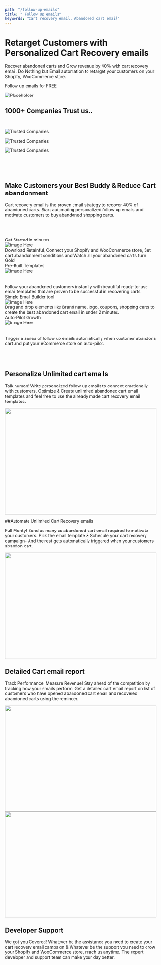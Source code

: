 ```yaml
---
path: "/follow-up-emails"
title: " Follow Up emails"
keywords: "Cart recovery email, Abandoned cart email"
---
```


<div class="p-4" >

<container>

<headercontent>

<div  slot="left">


# Retarget Customers with Personalized Cart Recovery emails     

Recover abandoned carts and Grow revenue by 40% with cart recovery email. Do Nothing but Email automation to retarget your customers on your Shopify, WooCommerce store. 


 
<cta url="https://app.retainful.com" target="_blank" rel="noopener">Follow up emails for FREE</cta>

</div>

<div slot="right">


![Placeholder](../../src/images/final-banner-laptop.png)

</div>


</headercontent>

</container>

</div>

<container>

<div class="text-center p-5">

## 1000+ Companies Trust us..

</div>

<row class="justify-content-center">

<br>

<column size="2">

![Trusted Companies](../../src/images/trusted-logo-1.png)

</column>

<column size="2">

![Trusted Companies](../../src/images/trusted-logo-2.png)

</column>

<column size="2">

![Trusted Companies](../../src/images/trusted-logo-3.png)

</column>

</row>

</container>

<br>
<br>
<br>


<div class="text-center">

## Make Customers your Best Buddy & Reduce Cart abandonment

Cart recovery email is the proven email strategy to recover 40% of abandoned carts. Start automating personalized follow up emails and motivate customers to buy abandoned shopping carts. 

</div>

<br>
<br>
<br>

<container> 

<row>

<card size="3">
   <div slot="card-title">Get Started in minutes</div>
    <div slot="card-image">
        <img src="../../src/images/Shopify-and-WooCommerce.png" alt="image Here"  />
    </div>
    <div slot="card-body"> 
      Download Retainful, Connect your Shopify and WooCommerce store, Set cart abandonment conditions and Watch all your abandoned carts turn Gold.
    </div>
</card>

<card size="3">
   <div slot="card-title">Pre-Built Templates</div>
    <div slot="card-image">
        <img src="../../src/images/Grow-Revenue.png" alt="image Here"  />
    </div>
    <div slot="card-body" style="padding-top:35px"> 
        Follow your abandoned customers instantly with beautiful ready-to-use email templates that are proven to be successful in recovering carts
    </div>
</card>

<card size="3">
   <div slot="card-title">Simple Email Builder tool</div>
    <div slot="card-image">
        <img src="../../src/images/email-campaign.png" alt="image Here" />
    </div>
    <div slot="card-body">
        Drag and drop elements like Brand name, logo, coupons, shopping carts to create the best abandoned cart email in under 2 minutes.
    </div>
</card>

<card size="3">
   <div slot="card-title">Auto-Pilot Growth</div>
    <div slot="card-image">
        <img src="../../src/images/Shopify-and-WooCommerce.png" alt="image Here"  />
    </div>
    <div slot="card-body" style="padding-top:35px"> 
      Trigger a series of follow up emails automatically when customer abandons cart and put your eCommerce store on auto-pilot.
    </div>
</card>

</row>

</container>


<br>
<br>
<br>

<container>

<featurecontent featurebodysizeleft="6" featurebodysizerigth="6">

<div slot="right">

## Personalize Unlimited cart emails
Talk human! 
Write personalized follow up emails to connect emotionally with customers. Optimize & Create unlimited abandoned cart email templates and  feel free to use the already made cart recovery email templates.


</div>


<div slot="left">

<img src="https://raw.githubusercontent.com/retainful/site-images/master/abandoned_cart_recovery_emails.png" width="500" height="350"/>


</div>

</featurecontent>

<featurecontent featurebodysizeleft="6" featurebodysizerigth="6">

<div slot="left">

##Automate Unlimited Cart Recovery emails

Full Monty!
Send as many as abandoned cart email required to motivate your customers. Pick the email template & Schedule your cart recovery campaign- And the rest gets automatically triggered when your customers abandon cart.



</div>

<div slot="right">


<img src="../../src/images/Ready-to-Use-Email-Templates.png" width="500" height="350"/>


</div>

</featurecontent>


<featurecontent featurebodysizeleft="6" featurebodysizerigth="6">

<div slot="right">

## Detailed Cart email report

Track Performance! Measure Revenue!
Stay ahead of the competition by tracking how your emails perform. Get a detailed cart email report on list of customers who have opened abandoned cart email and recovered abandoned carts using the reminder. 



</div>


<div slot="left">

<img src="../../src/images/Clean-Report.png" width="500" height="350"/>

</div>


</featurecontent>


<featurecontent featurebodysizeleft="6" featurebodysizerigth="6">

<div slot="right">

<img src="../../src/images/Priority-support.png" width="500" height="350"/>

</div>




<div slot="left">

## Developer Support
We got you Covered!
Whatever be the assistance you need to create your cart recovery email campaign & Whatever be the support you need to grow your Shopify and WooCommerce store, reach us anytime. The expert developer and support team can make your day better. 



</div>


</featurecontent>

</container>


<reviews></reviews>

<getstarted></getstarted>
